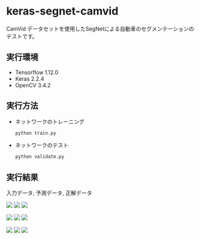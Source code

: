# keras-segnet-camvid
CamVid データセットを使用したSegNetによる自動車のセグメンテーションのテストです。

## 実行環境
* Tensorflow 1.12.0
* Keras 2.2.4
* OpenCV 3.4.2

## 実行方法
* ネットワークのトレーニング

    ```bash
    python train.py
    ```

* ネットワークのテスト

    ```bash
    python validate.py
    ```

## 実行結果
入力データ, 予測データ, 正解データ

![](https://github.com/s059ff/keras-segnet-camvid/blob/master/examples/test-0-input.png)
![](https://github.com/s059ff/keras-segnet-camvid/blob/master/examples/test-0-prediction.png)
![](https://github.com/s059ff/keras-segnet-camvid/blob/master/examples/test-0-teacher.png)

![](https://github.com/s059ff/keras-segnet-camvid/blob/master/examples/test-1-input.png)
![](https://github.com/s059ff/keras-segnet-camvid/blob/master/examples/test-1-prediction.png)
![](https://github.com/s059ff/keras-segnet-camvid/blob/master/examples/test-1-teacher.png)

![](https://github.com/s059ff/keras-segnet-camvid/blob/master/examples/test-2-input.png)
![](https://github.com/s059ff/keras-segnet-camvid/blob/master/examples/test-2-prediction.png)
![](https://github.com/s059ff/keras-segnet-camvid/blob/master/examples/test-2-teacher.png)
